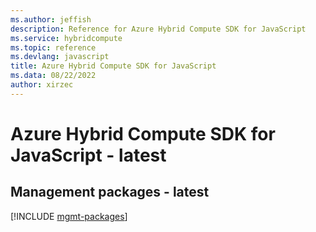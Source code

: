 ```yaml
---
ms.author: jeffish
description: Reference for Azure Hybrid Compute SDK for JavaScript
ms.service: hybridcompute
ms.topic: reference
ms.devlang: javascript
title: Azure Hybrid Compute SDK for JavaScript
ms.data: 08/22/2022
author: xirzec
---
```

# Azure Hybrid Compute SDK for JavaScript - latest

## Management packages - latest
[!INCLUDE [mgmt-packages](hybrid-compute-mgmt-index.md)]